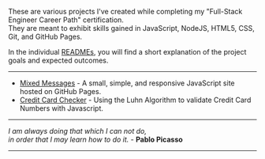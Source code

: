 These are various projects I've created while completing my "Full-Stack Engineer Career Path" certification.  
They are meant to exhibit skills gained in JavaScript, NodeJS, HTML5, CSS, Git, and GitHub Pages.

In the individual [READMEs](https://github.com/vincanger/coding_projects/), you will find a short explanation of the project goals and expected outcomes.  

----  

+ [Mixed Messages](https://vincanger.github.io/coding_projects/mixed-messages) - A small, simple, and responsive JavaScript site hosted on GitHub Pages.  
+ [Credit Card Checker](https://github.com/vincanger/coding_projects/tree/master/credit-card-checker) - Using the Luhn Algorithm to validate Credit Card Numbers with Javascript.  

----

_I am always doing that which I can not do,_   
_in order that I may learn how to do it._  - **Pablo Picasso**

---
